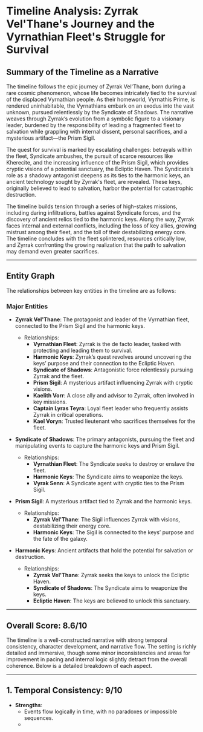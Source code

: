 # Timeline Analysis: Zyrrak Vel'Thane's Journey and the Vyrnathian Fleet's Struggle for Survival

## Summary of the Timeline as a Narrative
The timeline follows the epic journey of Zyrrak Vel'Thane, born during a rare cosmic phenomenon, whose life becomes intricately tied to the survival of the displaced Vyrnathian people. As their homeworld, Vyrnathis Prime, is rendered uninhabitable, the Vyrnathians embark on an exodus into the vast unknown, pursued relentlessly by the Syndicate of Shadows. The narrative weaves through Zyrrak’s evolution from a symbolic figure to a visionary leader, burdened by the responsibility of leading a fragmented fleet to salvation while grappling with internal dissent, personal sacrifices, and a mysterious artifact—the Prism Sigil.

The quest for survival is marked by escalating challenges: betrayals within the fleet, Syndicate ambushes, the pursuit of scarce resources like Kherecite, and the increasing influence of the Prism Sigil, which provides cryptic visions of a potential sanctuary, the Ecliptic Haven. The Syndicate’s role as a shadowy antagonist deepens as its ties to the harmonic keys, an ancient technology sought by Zyrrak's fleet, are revealed. These keys, originally believed to lead to salvation, harbor the potential for catastrophic destruction. 

The timeline builds tension through a series of high-stakes missions, including daring infiltrations, battles against Syndicate forces, and the discovery of ancient relics tied to the harmonic keys. Along the way, Zyrrak faces internal and external conflicts, including the loss of key allies, growing mistrust among their fleet, and the toll of their destabilizing energy core. The timeline concludes with the fleet splintered, resources critically low, and Zyrrak confronting the growing realization that the path to salvation may demand even greater sacrifices.

---

## Entity Graph
The relationships between key entities in the timeline are as follows:

### Major Entities
- **Zyrrak Vel'Thane**: The protagonist and leader of the Vyrnathian fleet, connected to the Prism Sigil and the harmonic keys.
  - Relationships:
    - **Vyrnathian Fleet**: Zyrrak is the de facto leader, tasked with protecting and leading them to survival.
    - **Harmonic Keys**: Zyrrak’s quest revolves around uncovering the keys’ purpose and their connection to the Ecliptic Haven.
    - **Syndicate of Shadows**: Antagonistic force relentlessly pursuing Zyrrak and the fleet.
    - **Prism Sigil**: A mysterious artifact influencing Zyrrak with cryptic visions.
    - **Kaelith Vorr**: A close ally and advisor to Zyrrak, often involved in key missions.
    - **Captain Lyras Teyra**: Loyal fleet leader who frequently assists Zyrrak in critical operations.
    - **Kael Voryn**: Trusted lieutenant who sacrifices themselves for the fleet.

- **Syndicate of Shadows**: The primary antagonists, pursuing the fleet and manipulating events to capture the harmonic keys and Prism Sigil.
  - Relationships:
    - **Vyrnathian Fleet**: The Syndicate seeks to destroy or enslave the fleet.
    - **Harmonic Keys**: The Syndicate aims to weaponize the keys.
    - **Vyrak Senn**: A Syndicate agent with cryptic ties to the Prism Sigil.

- **Prism Sigil**: A mysterious artifact tied to Zyrrak and the harmonic keys.
  - Relationships:
    - **Zyrrak Vel'Thane**: The Sigil influences Zyrrak with visions, destabilizing their energy core.
    - **Harmonic Keys**: The Sigil is connected to the keys’ purpose and the fate of the galaxy.

- **Harmonic Keys**: Ancient artifacts that hold the potential for salvation or destruction.
  - Relationships:
    - **Zyrrak Vel'Thane**: Zyrrak seeks the keys to unlock the Ecliptic Haven.
    - **Syndicate of Shadows**: The Syndicate aims to weaponize the keys.
    - **Ecliptic Haven**: The keys are believed to unlock this sanctuary.

---

## Overall Score: **8.6/10**
The timeline is a well-constructed narrative with strong temporal consistency, character development, and narrative flow. The setting is richly detailed and immersive, though some minor inconsistencies and areas for improvement in pacing and internal logic slightly detract from the overall coherence. Below is a detailed breakdown of each aspect.

---

## 1. Temporal Consistency: **9/10**
- **Strengths**:
  - Events flow logically in time, with no paradoxes or impossible sequences.
  -